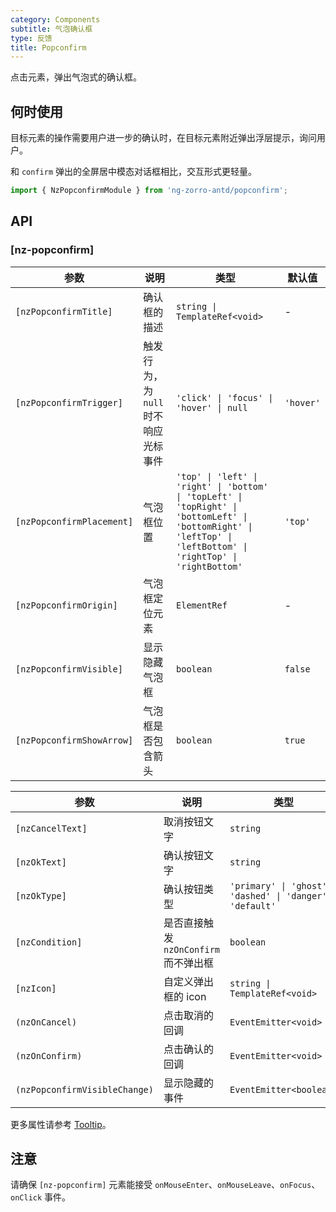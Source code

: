 ```yaml
---
category: Components
subtitle: 气泡确认框
type: 反馈
title: Popconfirm
---
```


点击元素，弹出气泡式的确认框。

## 何时使用

目标元素的操作需要用户进一步的确认时，在目标元素附近弹出浮层提示，询问用户。

和 `confirm` 弹出的全屏居中模态对话框相比，交互形式更轻量。

```ts
import { NzPopconfirmModule } from 'ng-zorro-antd/popconfirm';
```

## API

### [nz-popconfirm]

| 参数 | 说明 | 类型 | 默认值 |
| --- | --- | --- | --- |
| `[nzPopconfirmTitle]` | 确认框的描述 | `string \| TemplateRef<void>` | - |
| `[nzPopconfirmTrigger]` | 触发行为，为 `null` 时不响应光标事件 | `'click' \| 'focus' \| 'hover' \| null` | `'hover'` |
| `[nzPopconfirmPlacement]` | 气泡框位置 | `'top' \| 'left' \| 'right' \| 'bottom' \| 'topLeft' \| 'topRight' \| 'bottomLeft' \| 'bottomRight' \| 'leftTop' \| 'leftBottom' \| 'rightTop' \| 'rightBottom'` | `'top'` |
| `[nzPopconfirmOrigin]` | 气泡框定位元素 | `ElementRef` | - |
| `[nzPopconfirmVisible]` | 显示隐藏气泡框 | `boolean` | `false` |
| `[nzPopconfirmShowArrow]` | 气泡框是否包含箭头 | `boolean` | `true` |

| 参数 | 说明 | 类型 | 默认值 |
| --- | --- | --- | --- |
| `[nzCancelText]` | 取消按钮文字 | `string` | `'取消'` |
| `[nzOkText]` | 确认按钮文字 | `string` | `'确定'` |
| `[nzOkType]` | 确认按钮类型 | `'primary' \| 'ghost' \| 'dashed' \| 'danger' \| 'default'` | `'primary'` |
| `[nzCondition]` | 是否直接触发 `nzOnConfirm` 而不弹出框 | `boolean` | `false` |
| `[nzIcon]` | 自定义弹出框的 icon  | `string \| TemplateRef<void>` | - |
| `(nzOnCancel)` | 点击取消的回调 | `EventEmitter<void>` | - |
| `(nzOnConfirm)` | 点击确认的回调 | `EventEmitter<void>` | - |
| `(nzPopconfirmVisibleChange)` | 显示隐藏的事件 | `EventEmitter<boolean>` | - |


更多属性请参考 [Tooltip](/components/tooltip/zh#api)。

## 注意

请确保 `[nz-popconfirm]` 元素能接受 `onMouseEnter`、`onMouseLeave`、`onFocus`、`onClick` 事件。
